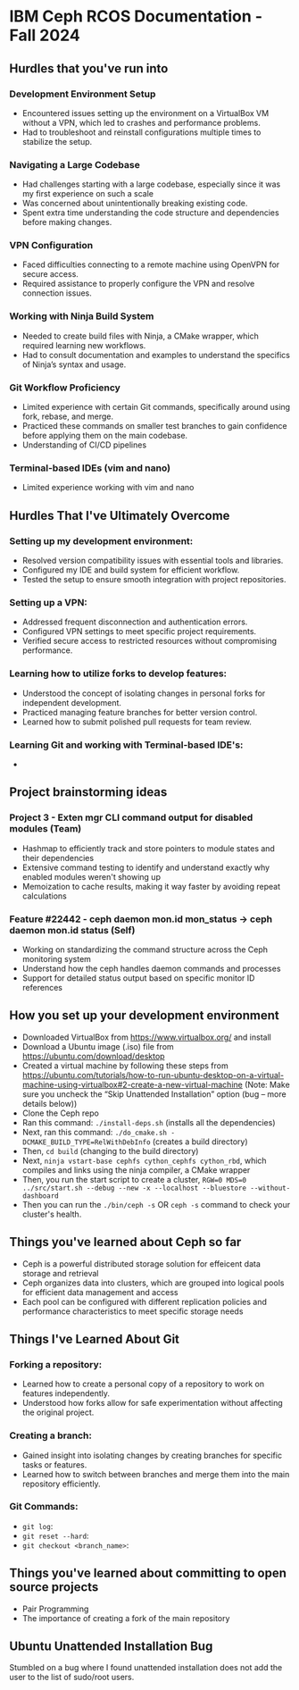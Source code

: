 # IBM Ceph RCOS Documentation - Fall 2024

## Hurdles that you've run into
### Development Environment Setup
- Encountered issues setting up the environment on a VirtualBox VM without a VPN, which led to crashes and performance problems.
- Had to troubleshoot and reinstall configurations multiple times to stabilize the setup.

### Navigating a Large Codebase
- Had challenges starting with a large codebase, especially since it was my first experience on such a scale
- Was concerned about unintentionally breaking existing code.
- Spent extra time understanding the code structure and dependencies before making changes.

### VPN Configuration
- Faced difficulties connecting to a remote machine using OpenVPN for secure access.
- Required assistance to properly configure the VPN and resolve connection issues.

### Working with Ninja Build System
- Needed to create build files with Ninja, a CMake wrapper, which required learning new workflows.
- Had to consult documentation and examples to understand the specifics of Ninja’s syntax and usage.

### Git Workflow Proficiency
- Limited experience with certain Git commands, specifically around using fork, rebase, and merge.
- Practiced these commands on smaller test branches to gain confidence before applying them on the main codebase.
- Understanding of CI/CD pipelines

### Terminal-based IDEs (vim and nano)
- Limited experience working with vim and nano


## Hurdles That I've Ultimately Overcome  
 ### Setting up my development environment:  
   - Resolved version compatibility issues with essential tools and libraries.  
   - Configured my IDE and build system for efficient workflow.  
   - Tested the setup to ensure smooth integration with project repositories.  

 ### Setting up a VPN:  
   - Addressed frequent disconnection and authentication errors.  
   - Configured VPN settings to meet specific project requirements.  
   - Verified secure access to restricted resources without compromising performance.  

 ### Learning how to utilize forks to develop features:  
   - Understood the concept of isolating changes in personal forks for independent development.  
   - Practiced managing feature branches for better version control.  
   - Learned how to submit polished pull requests for team review.

 ### Learning Git and working with Terminal-based IDE's:  
   - 


## Project brainstorming ideas
### Project 3 - Exten mgr CLI command output for disabled modules (Team)
- Hashmap to efficiently track and store pointers to module states and their dependencies
- Extensive command testing to identify and understand exactly why enabled modules weren't showing up
- Memoization to cache results, making it way faster by avoiding repeat calculations

### Feature #22442 - ceph daemon mon.id mon_status -> ceph daemon mon.id status (Self)
 - Working on standardizing the command structure across the Ceph monitoring system
 - Understand how the ceph handles daemon commands and processes
 - Support for detailed status output based on specific monitor ID references


## How you set up your development environment
 - Downloaded VirtualBox from https://www.virtualbox.org/ and install
 - Download a Ubuntu image (.iso) file from https://ubuntu.com/download/desktop 
 - Created a virtual machine by following these steps from https://ubuntu.com/tutorials/how-to-run-ubuntu-desktop-on-a-virtual-machine-using-virtualbox#2-create-a-new-virtual-machine (Note: Make sure you uncheck the “Skip Unattended Installation” option (bug – more details below))
 - Clone the Ceph repo
 - Ran this command: `./install-deps.sh` (installs all the dependencies)
 - Next, ran this command: `./do_cmake.sh -DCMAKE_BUILD_TYPE=RelWithDebInfo` (creates a build directory)
 - Then, `cd build` (changing to the build directory)
 - Next, `ninja vstart-base cephfs cython_cephfs cython_rbd`, which compiles and links using the ninja compiler, a CMake wrapper
 - Then, you run the start script to create a cluster, `RGW=0 MDS=0 ../src/start.sh --debug --new -x --localhost --bluestore --without-dashboard`
 - Then you can run the `./bin/ceph -s` OR `ceph -s` command to check your cluster's health.


## Things you've learned about Ceph so far
- Ceph is a powerful distributed storage solution for effeicent data storage and retrieval
- Ceph organizes data into clusters, which are grouped into logical pools for efficient data management and access
- Each pool can be configured with different replication policies and performance characteristics to meet specific storage needs

## Things I've Learned About Git  
 ### Forking a repository:  
   - Learned how to create a personal copy of a repository to work on features independently.  
   - Understood how forks allow for safe experimentation without affecting the original project.  

 ### Creating a branch:  
   - Gained insight into isolating changes by creating branches for specific tasks or features.  
   - Learned how to switch between branches and merge them into the main repository efficiently.
         
 ### Git Commands:  
   - `git log`:
   - `git reset --hard`:
   - `git checkout <branch_name>`:
     
## Things you've learned about committing to open source projects
- Pair Programming
- The importance of creating a fork of the main repository


## Ubuntu Unattended Installation Bug
Stumbled on a bug where I found unattended installation does not add the user to the list of sudo/root users. 
